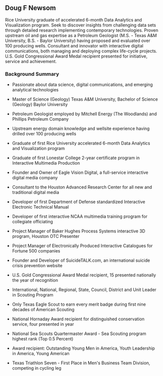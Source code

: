 ## Doug F Newsom

Rice University graduate of accelerated 6-month Data Analytics and Visualization program.  Seek to discover insights from challenging data sets through detailed research implementing contemporary technologies.  Proven upstream oil and gas expertise as a Petroleum Geologist (M.S. - Texas A&M University, B.S. - Baylor University) having proposed and evaluated over 100 producing wells. Consultant and innovator with interactive digital communications, both managing and deploying complex life-cycle projects.  U.S. Gold Congressional Award Medal recipient presented for initiative, service and achievement.

### Background Summary

* Passionate about data science, digital communications, and emerging analytical technologies

* Master of Science (Geology) Texas A&M University, Bachelor of Science (Geology) Baylor University

* Petroleum Geologist employed by Mitchell Energy (The Woodlands) and Phillips Petroleum Company 

* Upstream energy domain knowledge and wellsite experience having drilled over 100 producing wells

* Graduate of first Rice University accelerated 6-month Data Analytics and Visualization program

* Graduate of first Lonestar College 2-year certificate program in Interactive Multimedia Production

* Founder and Owner of Eagle Vision Digital, a full-service interactive digital media company

* Consultant to the Houston Advanced Research Center for all new and traditional digital media

* Developer of first Department of Defense standardized Interactive Electronic Technical Manual

* Developer of first interactive NCAA multimedia training program for collegiate officiating

* Project Manager of Baker Hughes Process Systems interactive 3D program, Houston OTC Presenter

* Project Manager of Electronically Produced Interactive Catalogues for Fortune 500 companies

* Founder and Developer of SuicideTALK.com, an international suicide crisis prevention website

* U.S. Gold Congressional Award Medal recipient, 15 presented nationally the year of recognition

* International, National, Regional, State, Council, District and Unit Leader in Scouting Program

* Only Texas Eagle Scout to earn every merit badge during first nine decades of American Scouting

* National Hornaday Award recipient for distinguished conservation service, four presented in year

* National Sea Scouts Quartermaster Award - Sea Scouting program highest rank (Top 0.5 Percent) 

* Award recipient: Outstanding Young Men in America, Youth Leadership in America, Young American

* Texas Triathlon Seven - First Place in Men's Business Team Division, competing in cycling leg
